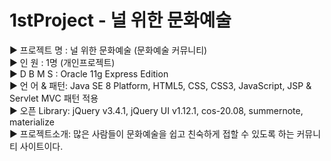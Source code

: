 # 1stProject - 널 위한 문화예술

▶ 프로젝트 명 : 널 위한 문화예술 (문화예술 커뮤니티)  
▶ 인       원 : 1명 (개인프로젝트)  
▶ D  B  M  S  : Oracle 11g Express Edition  
▶ 언 어 & 패턴: Java SE 8 Platform, HTML5, CSS, CSS3, JavaScript, JSP & Servlet MVC 패턴 적용  
▶ 오픈 Library: jQuery v3.4.1, jQuery UI v1.12.1, cos-20.08, summernote, materialize  
▶ 프로젝트소개: 많은 사람들이 문화예술을 쉽고 친숙하게 접할 수 있도록 하는 커뮤니티 사이트이다.  
